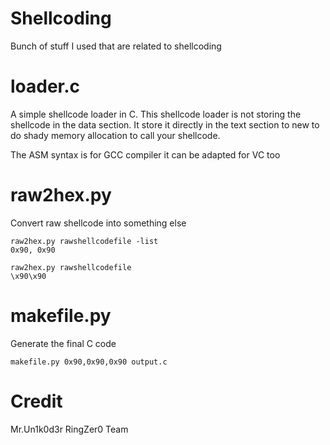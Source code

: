 # Shellcoding
Bunch of stuff I used that are related to shellcoding

# loader.c

A simple shellcode loader in C. This shellcode loader is not storing the shellcode in the data section. It store it directly in the text section to new to do shady memory allocation to call your shellcode.

The ASM syntax is for GCC compiler it can be adapted for VC too

# raw2hex.py

Convert raw shellcode into something else

```
raw2hex.py rawshellcodefile -list
0x90, 0x90

raw2hex.py rawshellcodefile
\x90\x90
```

# makefile.py

Generate the final C code

```
makefile.py 0x90,0x90,0x90 output.c
```

# Credit
Mr.Un1k0d3r RingZer0 Team
